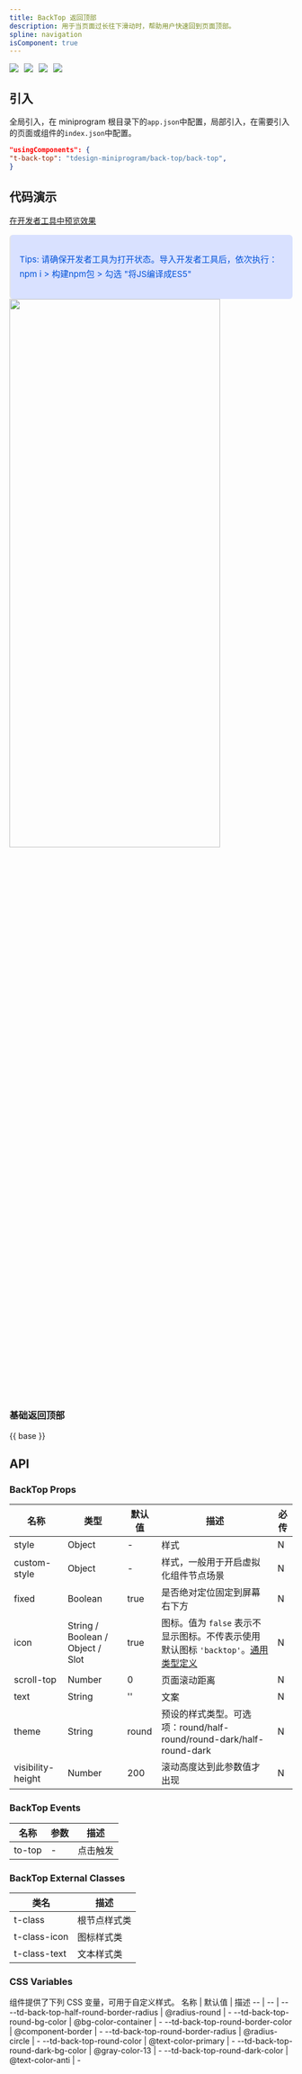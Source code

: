 ```yaml
---
title: BackTop 返回顶部
description: 用于当页面过长往下滑动时，帮助用户快速回到页面顶部。
spline: navigation
isComponent: true
---
```


<span class="coverages-badge" style="margin-right: 10px"><img src="https://img.shields.io/badge/coverages%3A%20lines-61%25-red" /></span><span class="coverages-badge" style="margin-right: 10px"><img src="https://img.shields.io/badge/coverages%3A%20functions-57%25-red" /></span><span class="coverages-badge" style="margin-right: 10px"><img src="https://img.shields.io/badge/coverages%3A%20statements-61%25-red" /></span><span class="coverages-badge" style="margin-right: 10px"><img src="https://img.shields.io/badge/coverages%3A%20branches-67%25-red" /></span>
## 引入

全局引入，在 miniprogram 根目录下的`app.json`中配置，局部引入，在需要引入的页面或组件的`index.json`中配置。

```json
"usingComponents": {
"t-back-top": "tdesign-miniprogram/back-top/back-top",
}
```

## 代码演示

<a href="https://developers.weixin.qq.com/s/2aR1demj7aS2" title="在开发者工具中预览效果" target="_blank" rel="noopener noreferrer"> 在开发者工具中预览效果 </a>

<blockquote style="background-color: #d9e1ff; font-size: 15px; line-height: 26px;margin: 16px 0 0;padding: 16px; border-radius: 6px; color: #0052d9" >
<p>Tips: 请确保开发者工具为打开状态。导入开发者工具后，依次执行：npm i > 构建npm包 > 勾选 "将JS编译成ES5"</p>
</blockquote>


<img src="https://tdesign.gtimg.com/miniprogram/readme/backtop-1.png" width="375px" height="50%">

### 基础返回顶部

{{ base }}

## API

### BackTop Props

名称 | 类型 | 默认值 | 描述 | 必传
-- | -- | -- | -- | --
style | Object | - | 样式 | N
custom-style | Object | - | 样式，一般用于开启虚拟化组件节点场景 | N
fixed | Boolean | true | 是否绝对定位固定到屏幕右下方 | N
icon | String / Boolean / Object / Slot | true | 图标。值为 `false` 表示不显示图标。不传表示使用默认图标 `'backtop'`。[通用类型定义](https://github.com/Tencent/tdesign-miniprogram/blob/develop/src/common/common.ts) | N
scroll-top | Number | 0 | 页面滚动距离 | N
text | String | '' | 文案 | N
theme | String | round | 预设的样式类型。可选项：round/half-round/round-dark/half-round-dark | N
visibility-height | Number | 200 | 滚动高度达到此参数值才出现 | N

### BackTop Events

名称 | 参数 | 描述
-- | -- | --
to-top | \- | 点击触发
### BackTop External Classes

类名 | 描述
-- | --
t-class | 根节点样式类
t-class-icon | 图标样式类
t-class-text | 文本样式类

### CSS Variables

组件提供了下列 CSS 变量，可用于自定义样式。
名称 | 默认值 | 描述 
-- | -- | --
--td-back-top-half-round-border-radius | @radius-round | - 
--td-back-top-round-bg-color | @bg-color-container | - 
--td-back-top-round-border-color | @component-border | - 
--td-back-top-round-border-radius | @radius-circle | - 
--td-back-top-round-color | @text-color-primary | - 
--td-back-top-round-dark-bg-color | @gray-color-13 | - 
--td-back-top-round-dark-color | @text-color-anti | - 
